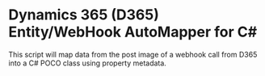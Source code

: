 # Dynamics 365 (D365) Entity/WebHook AutoMapper for C#
This script will map data from the post image of a webhook call from D365 into a C# POCO class using property metadata.
